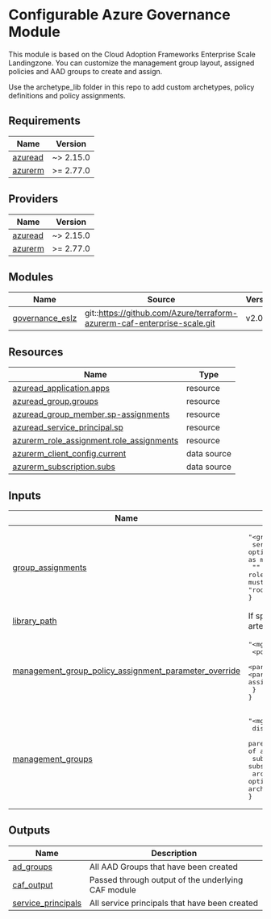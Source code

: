 <!-- BEGIN_TF_DOCS -->
# Configurable Azure Governance Module

This module is based on the Cloud Adoption Frameworks Enterprise Scale Landingzone.
You can customize the management group layout, assigned policies and AAD groups to create and assign.

Use the archetype\_lib folder in this repo to add custom archetypes, policy definitions and policy assignments.

## Requirements

| Name | Version |
|------|---------|
| <a name="requirement_azuread"></a> [azuread](#requirement\_azuread) | ~> 2.15.0 |
| <a name="requirement_azurerm"></a> [azurerm](#requirement\_azurerm) | >= 2.77.0 |

## Providers

| Name | Version |
|------|---------|
| <a name="provider_azuread"></a> [azuread](#provider\_azuread) | ~> 2.15.0 |
| <a name="provider_azurerm"></a> [azurerm](#provider\_azurerm) | >= 2.77.0 |

## Modules

| Name | Source | Version |
|------|--------|---------|
| <a name="module_governance_eslz"></a> [governance\_eslz](#module\_governance\_eslz) | git::https://github.com/Azure/terraform-azurerm-caf-enterprise-scale.git | v2.0.1 |

## Resources

| Name | Type |
|------|------|
| [azuread_application.apps](https://registry.terraform.io/providers/hashicorp/azuread/latest/docs/resources/application) | resource |
| [azuread_group.groups](https://registry.terraform.io/providers/hashicorp/azuread/latest/docs/resources/group) | resource |
| [azuread_group_member.sp-assignments](https://registry.terraform.io/providers/hashicorp/azuread/latest/docs/resources/group_member) | resource |
| [azuread_service_principal.sp](https://registry.terraform.io/providers/hashicorp/azuread/latest/docs/resources/service_principal) | resource |
| [azurerm_role_assignment.role_assignments](https://registry.terraform.io/providers/hashicorp/azurerm/latest/docs/resources/role_assignment) | resource |
| [azurerm_client_config.current](https://registry.terraform.io/providers/hashicorp/azurerm/latest/docs/data-sources/client_config) | data source |
| [azurerm_subscription.subs](https://registry.terraform.io/providers/hashicorp/azurerm/latest/docs/data-sources/subscription) | data source |

## Inputs

| Name | Description | Type | Default | Required |
|------|-------------|------|---------|:--------:|
| <a name="input_group_assignments"></a> [group\_assignments](#input\_group\_assignments) | <pre>"<group_name>" = {<br>  service_principals = optional(list(string))    (list of service principals that should be added as members) <br>  "<role>"           = list(string)              (<role> must be a role_definition_name or role_definition_id from azure, every element must be a scope: "mg:<mg_id>", "sub:<subscription_id>", "root" for Tenant Root Group or a full scope ID)<br>}</pre> | `map(map(list(string)))` | `{}` | no |
| <a name="input_library_path"></a> [library\_path](#input\_library\_path) | If specified, sets the path to a custom library folder for archetype artefacts. | `string` | `""` | no |
| <a name="input_management_group_policy_assignment_parameter_override"></a> [management\_group\_policy\_assignment\_parameter\_override](#input\_management\_group\_policy\_assignment\_parameter\_override) | <pre>"<mg_id>" = {<br>  <policy_assignment> = {<br>    <parameter_name> = any  (<policy_assignment> and <parameter_name> must be the same as in built-in or custom policy assignment definitions)<br>  }<br>}</pre> | `any` | `{}` | no |
| <a name="input_management_groups"></a> [management\_groups](#input\_management\_groups) | <pre>"<mg_id>" = {<br>  display_name                 = string<br>  parent_management_group_id   = optional(string)       (Must be a <mg_id> of another MG)<br>  subscription_ids             = optional(list(string)) (List of subscription IDs that should be moved into that MG)<br>  archetype_id                 = optional(string)       (Name of an archetype as defined by CAF built-in or QBY archetype definitions)<br>}</pre> | <pre>map(object({<br>    display_name               = string<br>    parent_management_group_id = optional(string)<br>    subscription_ids           = optional(list(string))<br>    archetype_id = optional(string)<br>  }))</pre> | `{}` | no |

## Outputs

| Name | Description |
|------|-------------|
| <a name="output_ad_groups"></a> [ad\_groups](#output\_ad\_groups) | All AAD Groups that have been created |
| <a name="output_caf_output"></a> [caf\_output](#output\_caf\_output) | Passed through output of the underlying CAF module |
| <a name="output_service_principals"></a> [service\_principals](#output\_service\_principals) | All service principals that have been created |
<!-- END_TF_DOCS -->
